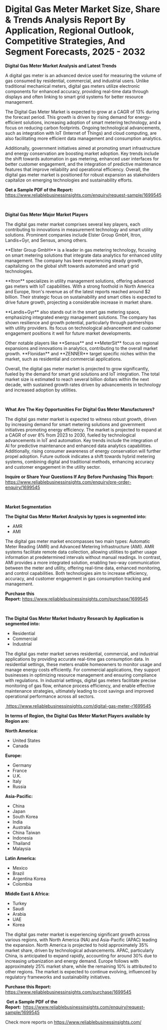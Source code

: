 <p><h1>Digital Gas Meter Market Size, Share & Trends Analysis Report By Application, Regional Outlook, Competitive Strategies, And Segment Forecasts, 2025 - 2032</h1></p><p><strong>Digital Gas Meter Market Analysis and Latest Trends</strong></p>
<p><p>A digital gas meter is an advanced device used for measuring the volume of gas consumed by residential, commercial, and industrial users. Unlike traditional mechanical meters, digital gas meters utilize electronic components for enhanced accuracy, providing real-time data through displays and often linking to smart grid systems for better resource management. </p><p>The Digital Gas Meter Market is expected to grow at a CAGR of 13% during the forecast period. This growth is driven by rising demand for energy-efficient solutions, increasing adoption of smart metering technology, and a focus on reducing carbon footprints. Ongoing technological advancements, such as integration with IoT (Internet of Things) and cloud computing, are also facilitating more efficient data management and consumption analytics.</p><p>Additionally, government initiatives aimed at promoting smart infrastructure and energy conservation are boosting market adoption. Key trends include the shift towards automation in gas metering, enhanced user interfaces for better customer engagement, and the integration of predictive maintenance features that improve reliability and operational efficiency. Overall, the digital gas meter market is positioned for robust expansion as stakeholders capitalize on emerging technologies and sustainability efforts.</p></p>
<p><strong>Get a Sample PDF of the Report:&nbsp;</strong> <a href="https://www.reliablebusinessinsights.com/enquiry/request-sample/1699545?utm_campaign=1847&utm_medium=2&utm_source=Github&utm_content=ia&utm_term=09012025&utm_id=digital-gas-meter">https://www.reliablebusinessinsights.com/enquiry/request-sample/1699545</a></p>
<p>&nbsp;</p>
<p><strong>Digital Gas Meter Major Market Players</strong></p>
<p><p>The digital gas meter market comprises several key players, each contributing to innovations in measurement technology and smart utility solutions. Prominent companies include Elster Group GmbH, Itron, Landis+Gyr, and Sensus, among others.</p><p>**Elster Group GmbH** is a leader in gas metering technology, focusing on smart metering solutions that integrate data analytics for enhanced utility management. The company has been experiencing steady growth, capitalizing on the global shift towards automated and smart grid technologies. </p><p>**Itron** specializes in utility management solutions, offering advanced gas meters with IoT capabilities. With a strong foothold in North America and Europe, Itron's revenue as of the latest reports reached around $2 billion. Their strategic focus on sustainability and smart cities is expected to drive future growth, projecting a considerable increase in market share.</p><p>**Landis+Gyr** also stands out in the smart gas metering space, emphasizing integrated energy management solutions. The company has shown resilience and growth potential, particularly through partnerships with utility providers. Its focus on technological advancement and customer engagement positions it well for future market developments.</p><p>Other notable players like **Sensus** and **MeterSit** focus on regional expansions and innovations in analytics, contributing to the overall market growth. **Flonidan** and **ZENNER** target specific niches within the market, such as residential and commercial applications.</p><p>Overall, the digital gas meter market is projected to grow significantly, fueled by the demand for smart grid solutions and IoT integration. The total market size is estimated to reach several billion dollars within the next decade, with sustained growth rates driven by advancements in technology and increased adoption by utilities.</p></p>
<p>&nbsp;</p>
<p><strong>What Are The Key Opportunities For Digital Gas Meter Manufacturers?</strong></p>
<p><p>The digital gas meter market is expected to witness robust growth, driven by increasing demand for smart metering solutions and government initiatives promoting energy efficiency. The market is projected to expand at a CAGR of over 8% from 2023 to 2030, fueled by technological advancements in IoT and automation. Key trends include the integration of AI for predictive maintenance and enhanced data analytics capabilities. Additionally, rising consumer awareness of energy conservation will further propel adoption. Future outlook indicates a shift towards hybrid metering systems, combining digital and traditional methods, enhancing accuracy and customer engagement in the utility sector.</p></p>
<p><strong>Inquire or Share Your Questions If Any Before Purchasing This Report:</strong> <a href="https://www.reliablebusinessinsights.com/enquiry/pre-order-enquiry/1699545?utm_campaign=1847&utm_medium=2&utm_source=Github&utm_content=ia&utm_term=09012025&utm_id=digital-gas-meter">https://www.reliablebusinessinsights.com/enquiry/pre-order-enquiry/1699545</a></p>
<p>&nbsp;</p>
<p><strong>Market Segmentation</strong></p>
<p><strong>The Digital Gas Meter Market Analysis by types is segmented into:</strong></p>
<p><ul><li>AMR</li><li>AMI</li></ul></p>
<p><p>The digital gas meter market encompasses two main types: Automatic Meter Reading (AMR) and Advanced Metering Infrastructure (AMI). AMR systems facilitate remote data collection, allowing utilities to gather usage information at predetermined intervals without manual readings. In contrast, AMI provides a more integrated solution, enabling two-way communication between the meter and utility, offering real-time data, enhanced monitoring, and control capabilities. Both technologies aim to increase efficiency, accuracy, and customer engagement in gas consumption tracking and management.</p></p>
<p><strong>Purchase this Report:&nbsp;</strong><a href="https://www.reliablebusinessinsights.com/purchase/1699545?utm_campaign=1847&utm_medium=2&utm_source=Github&utm_content=ia&utm_term=09012025&utm_id=digital-gas-meter">https://www.reliablebusinessinsights.com/purchase/1699545</a></p>
<p>&nbsp;</p>
<p><strong>The Digital Gas Meter Market Industry Research by Application is segmented into:</strong></p>
<p><ul><li>Residential</li><li>Commercial</li><li>Industrial</li></ul></p>
<p><p>The digital gas meter market serves residential, commercial, and industrial applications by providing accurate real-time gas consumption data. In residential settings, these meters enable homeowners to monitor usage and manage energy costs efficiently. For commercial applications, they support businesses in optimizing resource management and ensuring compliance with regulations. In industrial settings, digital gas meters facilitate precise monitoring of gas flow, enhance process efficiency, and enable effective maintenance strategies, ultimately leading to cost savings and improved operational performance across all sectors.</p></p>
<p><a href="https://www.reliablebusinessinsights.com/digital-gas-meter-r1699545?utm_campaign=1847&utm_medium=2&utm_source=Github&utm_content=ia&utm_term=09012025&utm_id=digital-gas-meter">&nbsp;https://www.reliablebusinessinsights.com/digital-gas-meter-r1699545</a></p>
<p><strong>In terms of Region, the Digital Gas Meter Market Players available by Region are:</strong></p>
<p>
    <p> <strong> North America: </strong>
        <ul>
            <li>United States</li>
            <li>Canada</li>
        </ul>
        </p> 
    <p> <strong> Europe: </strong>
        <ul>
            <li>Germany</li>
            <li>France</li>
            <li>U.K.</li>
            <li>Italy</li>
            <li>Russia</li>
        </ul>
        </p> 
    <p> <strong> Asia-Pacific: </strong>
        <ul>
            <li>China</li>
            <li>Japan</li>
            <li>South Korea</li>
            <li>India</li>
            <li>Australia</li>
            <li>China Taiwan</li>
            <li>Indonesia</li>
            <li>Thailand</li>
            <li>Malaysia</li>
        </ul>
        </p> 
    <p> <strong> Latin America: </strong>
        <ul>
            <li>Mexico</li>
            <li>Brazil</li>
            <li>Argentina Korea</li>
            <li>Colombia</li>
        </ul>
        </p> 
    <p> <strong> Middle East & Africa: </strong>
        <ul>
            <li>Turkey</li>
            <li>Saudi</li>
            <li>Arabia</li>
            <li>UAE</li>
            <li>Korea</li>
        </ul>
    </p>
    </p>
<p><p>The digital gas meter market is experiencing significant growth across various regions, with North America (NA) and Asia-Pacific (APAC) leading the expansion. North America is projected to hold approximately 35% market share, driven by technological advancements. APAC, particularly China, is anticipated to expand rapidly, accounting for around 30% due to increasing urbanization and energy demand. Europe follows with approximately 25% market share, while the remaining 10% is attributed to other regions. The market is expected to continue evolving, influenced by regulatory frameworks and sustainability initiatives.</p></p>
<p><strong>Purchase this Report: </strong><a href="https://www.reliablebusinessinsights.com/purchase/1699545?utm_campaign=1847&utm_medium=2&utm_source=Github&utm_content=ia&utm_term=09012025&utm_id=digital-gas-meter">https://www.reliablebusinessinsights.com/purchase/1699545</a></p>
<p>&nbsp;<strong>Get a Sample PDF of the Report:&nbsp;&nbsp;</strong><a href="https://www.reliablebusinessinsights.com/enquiry/request-sample/1699545?utm_campaign=1847&utm_medium=2&utm_source=Github&utm_content=ia&utm_term=09012025&utm_id=digital-gas-meter">https://www.reliablebusinessinsights.com/enquiry/request-sample/1699545</a></p>
<p><strong></strong></p>
<p>Check more reports on <a href="https://www.reliablebusinessinsights.com/?utm_campaign=1847&utm_medium=2&utm_source=Github&utm_content=ia&utm_term=09012025&utm_id=digital-gas-meter">https://www.reliablebusinessinsights.com/</a></p>